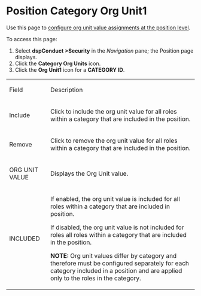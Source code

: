 # Position Category Org Unit1

<div class="use">

Use this page to [configure org unit value assignments at the position
level](../Use_Cases/Set_a_Roles_Org_Unit_Value_Assignments.htm#Configure_Org_Unit_Value_Assignments_at_the_Position_Level).

</div>

To access this page:

1.  Select **dspConduct \>Security** in the *Navigation* pane; the
    Position page displays.
2.  Click the **Category Org Units** icon.
3.  Click the **Org Unit1** icon for a **CATEGORY ID**.

<table>
<tbody>
<tr class="odd">
<td><p>Field</p></td>
<td><p>Description</p></td>
</tr>
<tr class="even">
<td><p>Include</p></td>
<td><p>Click to include the org unit value for all roles within a category that are included in the position.</p></td>
</tr>
<tr class="odd">
<td><p>Remove</p></td>
<td><p>Click to remove the org unit value for all roles within a category that are included in the position.</p></td>
</tr>
<tr class="even">
<td><p>ORG UNIT VALUE</p></td>
<td><p>Displays the Org Unit value.</p></td>
</tr>
<tr class="odd">
<td><p>INCLUDED</p></td>
<td><p>If enabled, the org unit value is included for all roles within a category that are included in position.</p>
<p>If disabled, the org unit value is not included for roles all roles within a category that are included in the position.</p>
<p><strong>NOTE:</strong> Org unit values differ by category and therefore must be configured separately for each category included in a position and are applied only to the roles in the category.</p></td>
</tr>
</tbody>
</table>
